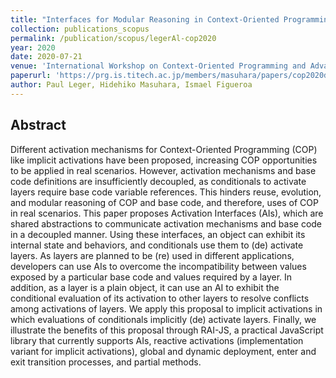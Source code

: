 ```yaml
---
title: "Interfaces for Modular Reasoning in Context-Oriented Programming"
collection: publications_scopus
permalink: /publication/scopus/legerAl-cop2020
year: 2020
date: 2020-07-21
venue: 'International Workshop on Context-Oriented Programming and Advanced Modularity (COP)'
paperurl: 'https://prg.is.titech.ac.jp/members/masuhara/papers/cop2020draft.pdf'
author: Paul Leger, Hidehiko Masuhara, Ismael Figueroa
---
```


## Abstract

Different activation mechanisms for Context-Oriented Programming (COP) like
implicit activations have been proposed, increasing COP opportunities to be
applied in real scenarios. However, activation mechanisms and base code
definitions are insufficiently decoupled, as conditionals to activate layers
require base code variable references. This hinders reuse, evolution, and
modular reasoning of COP and base code, and therefore, uses of COP in real
scenarios. This paper proposes Activation Interfaces (AIs), which are shared
abstractions to communicate activation mechanisms and base code in a decoupled
manner. Using these interfaces, an object can exhibit its internal state and
behaviors, and conditionals use them to (de) activate layers. As layers are
planned to be (re) used in different applications, developers can use AIs to
overcome the incompatibility between values exposed by a particular base code
and values required by a layer. In addition, as a layer is a plain object, it
can use an AI to exhibit the conditional evaluation of its activation to other
layers to resolve conflicts among activations of layers. We apply this proposal
to implicit activations in which evaluations of conditionals implicitly (de)
activate layers. Finally, we illustrate the benefits of this proposal through
RAI-JS, a practical JavaScript library that currently supports AIs, reactive
activations (implementation variant for implicit activations), global and
dynamic deployment, enter and exit transition processes, and partial methods.

